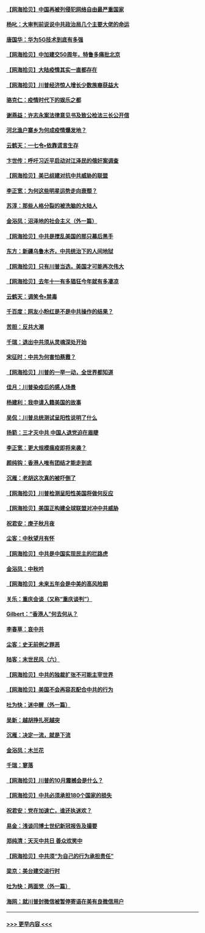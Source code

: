#### [【网海拾贝】中国再被列侵犯网络自由最严重国家](../pages/nsc993/n12479643.md?t=10162051) 
#### [杨叱：大审判前说说中共政治局几个主要大佬的命运](../pages/nsc993/n12477527.md?t=10162051) 
#### [唐国华：华为5G技术到底有多强](../pages/nsc993/n12477483.md?t=10162051) 
#### [【网海拾贝】中加建交50周年，特鲁多痛批北京](../pages/nsc993/n12476892.md?t=10162051) 
#### [【网海拾贝】大陆疫情其实一直都存在](../pages/nsc993/n12473948.md?t=10162051) 
#### [【网海拾贝】川普经济惊人增长少数族裔获益大](../pages/nsc993/n12471565.md?t=10162051) 
#### [骆克仁：疫情时代下的娱乐之都](../pages/nsc993/n12471312.md?t=10162051) 
#### [谢燕益：许志永案法律意见书及致公检法三长公开信](../pages/nsc993/n12470870.md?t=10162051) 
#### [河北渔户寨乡为何成疫情爆发地？](../pages/nsc993/n12464936.md?t=10162051) 
#### [云鹤天：一七令▪依靠谎言生存](../pages/nsc993/n12470034.md?t=10162051) 
#### [卞世传：呼吁习近平启动对江泽民的俄奸案调查](../pages/nsc993/n12469722.md?t=10162051) 
#### [【网海拾贝】美已组建对抗中共威胁的联盟](../pages/nsc993/n12469018.md?t=10162051) 
#### [李正宽：为何这些明星运势走向衰颓？](../pages/nsc993/n12468730.md?t=10162051) 
#### [苏淳：那些人格分裂的被洗脑的大陆人](../pages/nsc993/n12467858.md?t=10162051) 
#### [金浴凤：沼泽地的社会主义（外一篇）](../pages/nsc993/n12467792.md?t=10162051) 
#### [【网海拾贝】中共是搅乱美国的那只幕后黑手](../pages/nsc993/n12467700.md?t=10162051) 
#### [东方：新疆乌鲁木齐，中共统治下的人间地狱](../pages/nsc993/n12466075.md?t=10162051) 
#### [【网海拾贝】只有川普当选，美国才可能再次伟大](../pages/nsc993/n12466013.md?t=10162051) 
#### [【网海拾贝】去年十一有多猖狂今年就有多凄凉](../pages/nsc993/n12463649.md?t=10162051) 
#### [云鹤天：调笑令▪禁毒](../pages/nsc993/n12462975.md?t=10162051) 
#### [千百度：网友小粉红是不是中共操作的结果？](../pages/nsc993/n12461025.md?t=10162051) 
#### [苦胆：反共大潮](../pages/nsc993/n12459469.md?t=10162051) 
#### [千瑞：退出中共须从灵魂深处开始](../pages/nsc993/n12459437.md?t=10162051) 
#### [宋征时：中共为何害怕蔡霞？](../pages/nsc993/n12459097.md?t=10162051) 
#### [【网海拾贝】川普的一举一动，全世界都知道](../pages/nsc993/n12458825.md?t=10162051) 
#### [佳月：川普染疫后的感人场景](../pages/nsc993/n12456994.md?t=10162051) 
#### [杨建利：我申请入籍美国的故事](../pages/nsc993/n12455635.md?t=10162051) 
#### [吴侃：川普总统测试呈阳性说明了什么](../pages/nsc993/n12451869.md?t=10162051) 
#### [扬箭：三才灭中共 中国人退党迫在眉睫](../pages/nsc993/n12451842.md?t=10162051) 
#### [李正宽：更大规模瘟疫即将来袭？](../pages/nsc993/n12451455.md?t=10162051) 
#### [颜纯钩：香港人唯有团结才能走到底](../pages/nsc993/n12450870.md?t=10162051) 
#### [沉雁：老胡这次真的被吓倒了](../pages/nsc993/n12449796.md?t=10162051) 
#### [【网海拾贝】川普检测呈阳性美国将做何反应](../pages/nsc993/n12449042.md?t=10162051) 
#### [【网海拾贝】美国正构建全球联盟对冲中共威胁](../pages/nsc993/n12446580.md?t=10162051) 
#### [祝君安：庚子秋月夜](../pages/nsc993/n12445870.md?t=10162051) 
#### [尘客：中秋望月有怀](../pages/nsc993/n12444632.md?t=10162051) 
#### [【网海拾贝】中共是中国实现民主的拦路虎](../pages/nsc993/n12443573.md?t=10162051) 
#### [金浴凤：中秋吟](../pages/nsc993/n12441773.md?t=10162051) 
#### [【网海拾贝】未来五年会是中美的高风险期](../pages/nsc993/n12440760.md?t=10162051) 
#### [关乐：重庆会谈（又称“重庆谈判”）](../pages/nsc993/n12437525.md?t=10162051) 
#### [Gilbert：“香港人”何去何从？](../pages/nsc993/n12435894.md?t=10162051) 
#### [李春草：哀中共](../pages/nsc993/n12435874.md?t=10162051) 
#### [尘客：史无前例之罪恶](../pages/nsc993/n12435762.md?t=10162051) 
#### [陆客：末世民风（六）](../pages/nsc993/n12435354.md?t=10162051) 
#### [【网海拾贝】中共的独裁扩张不可能主宰世界](../pages/nsc993/n12435151.md?t=10162051) 
#### [【网海拾贝】美国不会再容忍配合中共的行为](../pages/nsc993/n12433808.md?t=10162051) 
#### [吐为快：迷中醒（外一篇）](../pages/nsc993/n12433585.md?t=10162051) 
#### [吴新：越胡挣扎死越突](../pages/nsc993/n12433562.md?t=10162051) 
#### [沉雁：决定一流，就是下流](../pages/nsc993/n12432128.md?t=10162051) 
#### [金浴凤：木兰花](../pages/nsc993/n12432124.md?t=10162051) 
#### [千瑞：寥落](../pages/nsc993/n12432071.md?t=10162051) 
#### [【网海拾贝】川普的10月震撼会是什么？](../pages/nsc993/n12431624.md?t=10162051) 
#### [【网海拾贝】中共必须承担180个国家的损失](../pages/nsc993/n12428893.md?t=10162051) 
#### [祝君安：党在加速亡，谁还执迷欢？](../pages/nsc993/n12428652.md?t=10162051) 
#### [易金：浅谈闫博士世纪新冠报告及撮要](../pages/nsc993/n12426822.md?t=10162051) 
#### [郑纯清：天灭中共日 善众欢笑中](../pages/nsc993/n12426784.md?t=10162051) 
#### [【网海拾贝】中共须“为自己的行为承担责任”](../pages/nsc993/n12426067.md?t=10162051) 
#### [梁京：美台建交进行时](../pages/nsc993/n12424066.md?t=10162051) 
#### [吐为快：两面党（外一篇）](../pages/nsc993/n12424043.md?t=10162051) 
#### [海网：就川普封微信被暂停寄语在美有良微信用户](../pages/nsc993/n12424021.md?t=10162051) 

----
#### [ >>> 更早内容 <<< ](../indexes/nsc993-earlier.md)
